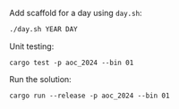 Add scaffold for a day using `day.sh`:

```sh
./day.sh YEAR DAY
```

Unit testing:

```
cargo test -p aoc_2024 --bin 01
```

Run the solution:

```
cargo run --release -p aoc_2024 --bin 01
```

